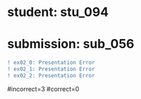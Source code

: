 # student: stu_094
# submission: sub_056

```diff
! ex02_0: Presentation Error
! ex02_1: Presentation Error
! ex02_2: Presentation Error
```
#incorrect=3
#correct=0
